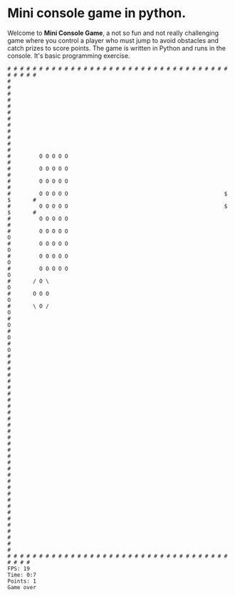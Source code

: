 # Mini console game in python.
Welcome to **Mini Console Game**, a not so fun and not really challenging game where you control a player who must jump to avoid obstacles and catch prizes to score points. The game is written in Python and runs in the console.
It's basic programming exercise.



    # # # # # # # # # # # # # # # # # # # # # # # # # # # # # # # # # # # # # # # # 
    #                                                                             # 
    #                                                                             # 
    #                                                                             # 
    #                                                                             # 
    #                                                                             # 
    #                                                                             # 
    #         O O O O O                                                           # 
    #         O O O O O                                                           # 
    #         O O O O O                                                           # 
    #         O O O O O                                                 $ $       # 
    #         O O O O O                                                 $ $       # 
    #         O O O O O                                                           # 
    #         O O O O O                                                           O 
    #         O O O O O                                                           O 
    #         O O O O O                                                           O 
    #         O O O O O                                                           O 
    #       / O \                                                                 O 
    #       O O O                                                                 O 
    #       \ O /                                                                 O 
    #                                                                             O 
    #                                                                             O 
    #                                                                             O 
    #                                                                             # 
    #                                                                             # 
    #                                                                             # 
    #                                                                             # 
    #                                                                             # 
    #                                                                             # 
    #                                                                             # 
    #                                                                             # 
    #                                                                             # 
    #                                                                             # 
    #                                                                             # 
    #                                                                             # 
    #                                                                             # 
    #                                                                             # 
    #                                                                             # 
    #                                                                             # 
    # # # # # # # # # # # # # # # # # # # # # # # # # # # # # # # # # # # # # # #   
    FPS: 19
    Time: 0:7
    Points: 1
    Game over
